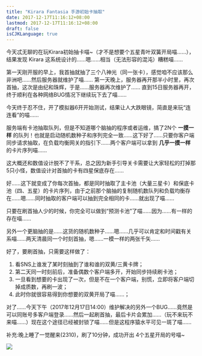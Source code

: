 ```yaml
---
title: "Kirara Fantasia 手游初始卡抽取"
date: 2017-12-17T11:16:12+08:00
lastmod: 2017-12-17T11:16:12+08:00
draft: false
isCJKLanguage: true
---
```


今天忒无聊的在玩Kirara初始抽卡喵~（才不是想要个五星青叶双簧开局喵……），结果发现 Kirara 这系统设计的……嗯……相当（无法形容的混沌）糟糕喵……

第一天刚开服的早上，我首抽就抽了三个八神光（同一张卡），感觉咱不应该那么非洲吧……然后服务器就维护了喵……
第一天晚上，服务器再开那半小时里，再次首抽，这次是由纪和珠辉，于是……服务器再次维护了……
直到15日服务器再开，终于顺利在各种网络BUG情况下继续玩下去了喵……

今天终于忍不住，开了模拟器6开开始测试，结果让人大跌眼镜，简直是来玩“连连看”的喵……

服务端有卡池抽取队列，但是不知道哪个脑抽的程序或者运维，搞了2N个 **一摸一样** 的队列！也就是启动随机数种子和序列完全一致……这下好了……只要你客户端同步请求抽取，在负载均衡网关的指引下……两个客户端可以拿到 **几乎一摸一样** 的卡片序列喵……

这大概还和数值设计脱不了干系，总之因为新手引导关卡需要让大家轻松的打掉那5只小怪，数值设计对首抽的卡有四星保底存在……

好……这下就变成了你每次首抽，都是同时抽取了主卡池（大量三星卡）和保底卡池（四、五星）的卡片序列，由于之前那个脑抽的复制随机数队列和负载均衡存在……嗯……同时抽取的客户端可以抽到完全相同的卡……就出现了喵……

只要在刷首抽人少的时候，你完全可以做到“预测卡池”了喵……因为……有一样的存在喵……

另外一个更脑抽的是……这货的随机数种子……嗯……几乎可以肯定和时间戳有关系喵……两天清晨同一个时刻首抽，嗯……一模一样的两张千矢……

好了，要刷首抽，只需要这样做了：

1. 看SNS上谁发了某时刻抽到了谁和谁的双黄/三黄卡牌；
2. 第二天同一时刻前后，准备偶数个客户端多开，开始同步持续刷卡池；
3. 一旦看到想要的卡出现了一次，但是不在一个客户端，别慌，立即将客户端切掉成质数，再刷一波；
4. 此时你就很容易得到你想要的双黄开局了喵……；

对了……今天下午（2017年12月17日14:00）维护解决的另外一个BUG……竟然是可以同账号多客户端登录……然后一起刷首抽，最后卡片会累加……（玩不来玩不来喵……）现在这个途径已经被封锁了喵……但是这程序猿水平可见一斑了喵……

补充:晚上睡了一觉醒来(2310)，刷了10分钟，成功开出 4个五星开局的号喵~ 

![](https://img.vim-cn.com/fe/fee8a9eb0d3964efa89e819fe6892e78b8e7d6.jpg)